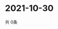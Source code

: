 # 2021-10-30
  共 0条

  <!-- BEGIN -->
  <!-- 最后更新时间Sat Oct 30 2021 18:04:04 GMT+0000 (Coordinated Universal Time) -->
  
  <!-- END -->
  
  
